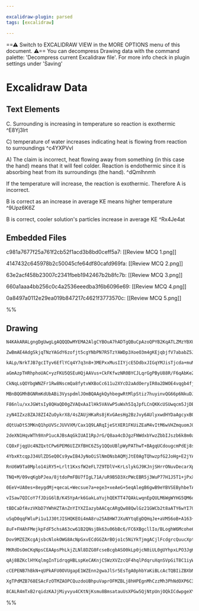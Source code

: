 ```yaml
---

excalidraw-plugin: parsed
tags: [excalidraw]

---
```

==⚠  Switch to EXCALIDRAW VIEW in the MORE OPTIONS menu of this document. ⚠== You can decompress Drawing data with the command palette: 'Decompress current Excalidraw file'. For more info check in plugin settings under 'Saving'


# Excalidraw Data
## Text Elements
C. Surrounding is increasing in temperature
so reaction is exothermic ^E8Yj3lrt

C) temperature of water increases indicating
heat is flowing from reaction to surroundings ^c4YXPVvI

A) The claim is incorrect, heat flowing
away from something (in this case
the hand) means that it will feel
colder. Reaction is endothermic
since it is absorbing heat from 
its surroundings (the hand). ^dQmlhnmh

If the temperature will increase, the reaction
is exothermic. Therefore A is incorrect.

B is correct as an increase in average KE
means higher temperature ^9Upz6K6Z

B is correct, cooler solution's particles
increase in average KE ^Rx4Je4at

## Embedded Files
c981a7677f25a761f2cb52f1acd3b8bd0ceff5a7: [[Review MCQ 1.png]]

4147432c645978b2c50045cfe64df80cafd969fa: [[Review MCQ 2.png]]

63e2acf458b23007c2341fbeb1942467b2b8fc7b: [[Review MCQ 3.png]]

660a1aaa4bb256c0c4a2536eeedba3f6b6096e69: [[Review MCQ 4.png]]

0a8497a0112e29ea019b847217c4621f3773570c: [[Review MCQ 5.png]]

%%
## Drawing
```compressed-json
N4KAkARALgngDgUwgLgAQQQDwMYEMA2AlgCYBOuA7hADTgQBuCpAzoQPYB2KqATLZMzYBXUtiRoIACyhQ4zZAHoFAc0JRJQgEYA6bGwC2CgF7N6hbEcK4OCtptbErHALRY8RMpWdx8Q1TdIEfARcZgRmBShcZQUebQBWbQBGGjoghH0EDihmbgBtcDBQMBKIEm4ITCCAEWrlZgBJAFk2IwAzAA5NAHUAIQoANQA2AE0AZVSSyFhECsJ9aKR+Usxu

ZwBmAE4AdgSkjqTNzYAGdY6zofjt5cgYNbPN7R5TzYAWDp3XoeO3m4gKEjqbjfV7ababZ5JdbrJKw95JP6SBCEZTSbjxZ5/azKYLcY5/ZhQUhsADWCAAwmx8GxSBUidZmHBcIFspNSppcNgScpiUIOMRKdTaRJ6RxGcyslA2ZA2oR8PgxrBcRJBB5pRBCcSyd1AZJuHxCgIiaSEIqYMr0Kryn9eaiOOFcmgEYaIGwmdg1Hcncd8S6ecI4A1iI7UH

kALp/NrkTJB7gcITyv6EflYCq4Y7q3n8+3MEPxxMusIIYjcE5DdbxJIGqYMJisTjcda+muMFjsDgAOU4Ym4+2OlYh8XWQyTzGq6Sgxe4bQIYT+mmE/IAosFMtk8wn8H8hHBiLhJyWndsYUMeAdy5Xm6UiBwSXHN39qVyp2gZ/g54WolAhCGIIh+cmyjqrKwSxhI2CbAcuDbEM2zbG0PDxNBQxJAh2CaBibRJJyxDrJoXTEMcYhtG0SHbOqzDuOIo

aGmAzpTHRhphoUAC+yzFKU5QSEuHQjAAVus+CkFKfwzNR0BYCJLqrGgPByU88R/F6qAbKe2hNl8HTbIpLoAsQQJoK8STHE8hxDK8FblqcPBJDpNZIiiaJoPEV6QNiFquRqxpkoKNIVAAxEkCBBUF6ocly/p8gKVJ+SK5BikyLJSTWIEKkq4lWiWBLeQgOr6XqsnZVqprpRUmWZsIdoOr2fxupynq9j6fyRYGwb5BGLpRrgMaHqg+Zbi6ybEKmEi4

CkNqLsQOYbgWNZFr1Rw8NscmQa8fytvWXBoCc611u2XYcD2aAdOeryIR0a2DWOE4vqgb4fjWC5RSuGSSjNA01jue4Hr2x5JKeHQ8NC8Q7I+yZ3mg/WPmwz69fdCCiZJFTktoqBjCIWaOBwyioIQzC44dgShIBBOoJO+iIOQ36BAAOmKbCoET2BQO2uP41gbDqEw+jmJmlAACpIxIKNoxjk0k3jBPYETrDY6T5OU/uIgIHTgiMyEzOs5LHNc6QPPY

MBnBQGMhBGNRmKdUbABi3VyspdmlJOmBQAAgkQyhbegwRtMlpStiz7huyinvQG66p6NkuDJkwYF9Q+Lo0iiyYEILzvI6j6OkJjEv48m0shLLOPJmTGSK9TKv0+rnIs5wbOoDrSJ67zWJCFAbAAErhKb1FEkICMujeCAABLIqiUpOgprHsYNvUQCSADSRj6PEHabMQABa+ivJoDRwGwfGYPoAAa+jVOqYlzAsyhLNJ9xaU8mz7BCmzfCD2z0aUylJ

F86nlu/xxJGWtsIy8QHaQD0gZVAQxAaIlHk5VAVwP5uWxh5IqJpfLCnQKKcUSUwqcm5JjDBdJ4o4MlMBOUaVzQZSpNaT8xU8qQOrKUTUJozQWg1DQrKLpbSSGmjVBO7oGrek8i1IMIZwyRmjAgWOUNBophkugXAPAKpRT4ZDeOc0EC3VeBiQ4xweDvF2m2BszkmGQA2vtbs1FDjAO+Dwcyo5xzBB+q+Wc/dHqTRemuHI95ZqlC+vuW6gCTxngMYg

zyN4IZxz8ZAJ8ZI4ZuOykrX8/4sZAUjHKaRs8jKvGAesHg2BzJvy6AUlyxwdHYDaAgcyxBOhEVwG0YgL9NgzgolRfItEkGMSmMxEobFCgcUgFxdA2BXgjCPgABQGPQBo594DiSdr7SACj1ivBMjZD4kEYQdGOFpGCSlew7O0D8Y4KErhXF2esa4uldTcFeGddSWwhhWTPO/bY5TYGOXHggzy7lqKeRYT5GKmCICBWCuCvBEVCHAuIQyRKZCMnyjY

dQtUaDtS3MKnQ1hpUVScJUVVXM/Cax1Q9LARqIjeStXER1FKUiZEaM4vItM6wVHZmquomJGotG9XBCdGEZjazGM9rCAVFjOAHSOqgQBOzoT3IMY4m6CT3zuPZJ41cb1fEfX8buQJvVgn/VCXBR+mwwa3k1dDWG05EkukWcjAAlCXCmTAlaBFQGwNoqAKCBNIFLGW4QCaODwCzbGdMkT7jrm0akAI5ZRgMFXTWtc26oGYGLKKgFcg2gFkLdA5IHUK

2deXN1HqvWTh9XnP1ucAJBsAqGkIUAI1RpJrG/Q8aa4cDJgzFNWdxbYwzZbbIJszb6k8m0a2tt8D20Rs7IOHsKjeyWYKgOBAZ0hzbnAcORso72lIPSzlid/Ap2zRAXNjqy7KyLZ671vqC7+qGuYfcNaOBhvrZLSNbBo042ba21mSau3Z17eqXArcO5dyHWgXuKrYnRxHl83sk8+nTxrMMiA+h54AHkhySDgHAdeQwAAyR8GjXyXO3GAzA8PrzmbM

CQ8xFjqgUc4NZQxtCPw6PEM6UIZXfBHC6ZSy1QQoUBlpWyPAThwT+BAgqUCdougcmPdEj8sQoP+WiikMK4pwolKyec+DIr8iIRphKWmF2pWRWVPFqmGFSYFYCkqVDzOou4ZVXh7KpW1UEWS4RzVKViPapI7qWTzVyOGgoiAuBXisqmq52RmiglAxfkDGCHQjGbXRJ5MVnYrGHO2BdHL/1ktXScQgFxd1rUeOeuq9cQXPo6pK/qgGTYUIoVNVEmL1

4YbxKtcqpJ34UlZDSeQ0Cs9ywIB4JyNoOiSlNmONsbAQMjJtE0AgTQhwzpfG2JoHg+E2jYA220gg1ECgMS6UkJiU8BkzwqMQAAivofAvD9B6lEvMukSM/grPKepC6FxNirK0iDA5aBgG7F5TBcE+jXhHDAf8DFqArkmXBJ8YcGJVlXOh3J+BtlfnKbxKpgz6AwUhRvo9XT0KhSwqM7gxFlD2HlUs7DmzOUzO4sczWHhai3MCPqp5qVTU/Q+bamgC

RnU6W9Ta0Mplo14iRY5+Lrlt1KxsfW2eFL7Z9TDlV+KrLslykGJ9KJnjSHrrONuvDecarXpVY5VqyAAS6t/Qa7904ETwbVfa5a1x3WbVHpdg6/mSJUDYHwFHFtks840kCMzagqBn13UbSGjglBcAwDusSFtghMjqBJgACmLln/GeAwh0y5jH6wxAHWZAZGTSQ4a1CeooXdLR+A6Z6HwMNUgqNO7Vy1uzfknNG761VnnBAuMX341wPYGkmgSax6/X

TNQ+M/09vqKgbPJea/8jtdoPmFBU7fIgL71A/uR9B5D3XcPWcEBR5j3WuP77H1J5T1+jPxXJA57z2/gvoQK7r7LxXkIYo1ete9aAI8ojeQQLeVI7eneGsbadc/W/e3M5gQ+h0I+deksE+ggpA0+css+aeqA8+OQyaqaAEvaq+v+m+2+kYRsg65sI6Y6PME66IU6rs7sIc866o/s96+AK6dIYcfwEcUQ0cO6YuDKkA+6yc+Ae+FQh+x+gewe8w5+h

0EeV+UA0es+8eygdMj+qecaL+Wecsue7a+ege3+xeAeG+5eqAlegB6gwB9eYBVSEByhbeTAMB3etc2sfeusg+Yow+o+dcmBU+M+t+c+HAC+xB3aaaZBa+Fhf+VBLoQGbcncrAYGZMpAfcpqw8cC3ySQ8GYA/SJQgyZQs8Iw2AAwygbA5IAAjjAPoFbMQM4PEM4IQDAOsPoAAFJCDkhUbiS0bXz0b3CbCJC5J/RXCXC7LAKA5SowiJA7A2T6L6JbB

vISaw7QICoY7fJDiG6lB/K45YpArk6GakLaYujhQEKTT47QAkLwqnEpQULM6WgWYHG5QM6qaPEcKs6lDs6uZIKugeZfx841iiKC6hg0qlBdQ9Ru4S4hZphDAy7RZiHy56pAz2JnAG6a6ezfCYkSrURlJCYGIFZG5FYlZm5nEW7eLvTbi1ZBIO5njvCNYCqRLQkQBxKm5lbMJfg/gVCpKASDaBYSDPLHBjS4CinbybbxBDDYBESvBKLbFaLFgcjrB

tBDCaDfAvzVKbD7YWhHZTAnZnYIYXZIazybAACqcARgQw88QwlGz21GWCb2t8aATY6wYI7Gp438L8cEtk0xUIuSLGKEhJiEsIVYqx+UdyWwLGZkcEx4Fk2kny8mToiESmOIKmLxVxhOEKOmUKlx6mWCNxxmg2NOKKtCc0OUVm+o7xOKTxXxkAPxhKTo7m3OgJFKAYvmQu4JMoouLJQ0I0ii5EE0qiiJnK80wI5SJ0qJmJv00OGWuJ+o78Im+WCqJ

uSqD0qqFWluPi1u1J30tJISHQKEOi4mA8ru25A8HW7JXuNYtqEgDQHqJe+aVM56oB+A163+0eJeTMba8+7MmAiBTc2AqMx+gQo6rqLsShegl+zM2gdMdMvQdckFke9aoQqA1gb5YQpMuArYiwqA88S4dMNh+Mb+qITAp6BaysO+0ht595Aej5LqI+L56FCM1eI+X57YP59cf5Ph5gQFjcCAoFI+4FYeyhUFUAMFHAcFCFKhzMqF4+7a5aN6mF2F1

8uF+FHAhFMejkpFdF5chsA63cw61B2QNsjBk63u06bBc6/FC6XBgcllIo/BLoghW6Mcohe6pAScieUhR6d5LFZFT5rqjFCl75flbFnAHFDcSBgFR+fFAlqAQllaiFqh4lklksSVMlKFaFwVGFxcWFzqKleFBFABRFWlPqOlFFLcyRoGPcGRkGrJ0GORcGiE52RRl2EgMAmgxwYwTQeG8Q1QzgR82QAwJIcAAwAA+lbEkNgOkjai9jRlfMTisEMSZ

Dov9MZEZKcgAjsbcNlokOWG8AcNpGxvECdGGZArBOjo1c5NiYkTjmgACjlFcdgrcQuucXptFEcfmZplTp1A8dWZ8aWZyfQm8S8R8XTk5n4C5g2ZzsSgCeSt5m2aCcLrSgFrujbmUJLooh0AidDXLqOTroApDi/KdS6Blo2JdC2HtFrqgb2IAkcGslCNtWUMbsVpeWuZAE9MuJVludEujXbnuQageaAjBBTdeKebzRap1p7uzV5Mkjyf1nyYigKeg

MKRdDsOmCKqNpsCEAApsPhLkjZLNl8DZG0FcseBcgbASO0kLp0jcN0iUL0gUYhpxLPO3JgK8B0QgLKQuhfCKI6TWCslcixgee/GeLBMAi5KLTtU6I/MxpcJKUMG8N/P2HJGdVJlch0OpDYvot/N9vGbJldT8imagumXmaCkTqFNmRcVFE9QWT9fcUiv9eDWWcDeGZii3divZizoDXWc5hzn8SSkIrzq2TuO2WCf5lCWeUhpjWFlqYOWyrjUifjVK

qAj8BZKclHYKqlmgInTidrqgHBLspKeCAKnjCSWzXVZzcQF4hqlPdqruXqnSVpGiT8C1iyWyauXVTeegPBWldJWoYHmwFSKRaqK3O2AAOT4yJQBzBDMDz6EyKW5XKUj54WUVHq/0F7/3R56DAM+qgNtqQOoDQPmCwPwP5zf5KX5UoNLh6XGwGU65GVQAmV2zMHmWsHBxWU+ycFMBLo8H2VYKOU1jOXCFo21QeUHreVpwSAYOAOiXYNAPBB4NUhgO

cCEPENB7hBkN+qUPkAFU0OVUgapE1WZEnn2gwaJlSr5EsTgA0phbYaKiBLcAcTQBIiZBXbMh3jLAMCEAIAUC9Ck65mfWgokQhNtBsgQDYAYySgNDkyKjFQZkV2LURNRPZAxMZD+M5k11l3PWFleOROX6pPkxWx/Vd01mA3JMFNQBpP6BxMmgVnt2QD5NJTVO1Nkhg3PGlBNPRPkztx92/F5MpNVPkxoZw1eaFAVPNNFMMEsPOQDOVPVNWw0H0O8B

XgTPdMZB768ESAcFzOTMZAOPCQuzdoUBhpuVaprOFMZBLj8hHPEgnMhCzzMh3PhNdOXP6C3Pvr8xzXoCYzhOUTEjyhHzojljHInBLRnjzH2JMIajSxUj4AjBrC2RNjaDnDLQGJLSQRVjXKlBGBAP6BOOk0EB9x4gsb9gnXrAtWNODPVO9NDnQ0QC/NeM8gkC0GGXjPMvECKgIDrqzPsseXEAtDDTXMT7BCf1Mv8v47FG9BQEVCkDKAcjZ6G3R5Ku

8CALR4mTxB2rqidzKAJjMiyvyu4CKtNjKsmu8BmsatauUsXPGw5QjNtpUnjOQkICdwpgeXYwEs1hZAiu3QQYCFEA8vpEmM1iJ5uPga1W1StyDzcAQbWt2B8SqHMBjCJ5wCCsIDCuaCitdZrlhaayMD8wKOeuOzfNcrBAJpcACE/htz6BfP2ly4f3Zt1XB6Egux5sIAFtUiaqsTgCFEQAgThBOPWMsRAA
```
%%